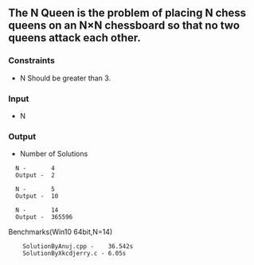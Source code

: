## The N Queen is the problem of placing N chess queens on an N×N chessboard so that no two queens attack each other.

### Constraints
-  N Should be greater than 3.

### Input
- N
### Output
- Number of Solutions

```
  N -       4
  Output -  2
  
  N -       5
  Output -  10
  
  N -       14
  Output -  365596
```

Benchmarks(Win10 64bit,N=14)
```
    SolutionByAnuj.cpp -    36.542s
    SolutionByXkcdjerry.c - 6.05s
```


